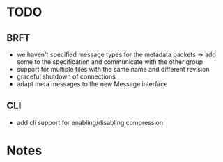 # TODO

## BRFT
- we haven't specified message types for the metadata packets -> add some to the specification and communicate with the other group
- support for multiple files with the same name and different revision
- graceful shutdown of connections
- adapt meta messages to the new Message interface

## CLI
- add cli support for enabling/disabling compression

# Notes